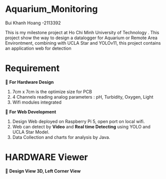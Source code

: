 # Aquarium_Monitoring
Bui Khanh Hoang -2113392 

This is my milestone project at Ho Chi Minh University of Technology . This project show the way to design a datalogger for Aquarium or Remote Area Environtment, combining with UCLA Star and YOLOv11, this project contains an application web for detection

# Requirement
:pushpin:  **For Hardware Design**
1. 7cm x 7cm is the optimize size for PCB 
2. 4 Channels reading analog parameters : pH, Turbidity, Oxygen, Light
3. Wifi modules integrated

:pushpin: **For Web Development**
1. Design Web deployed on Raspberry Pi 5, open port on local wifi.
2. Web can detect by **Video** and **Real time Detecting** using YOLO and UCLA Star Model.
3. Data Collection and charts for analysis by Java.

# HARDWARE Viewer

:pushpin: **Design View 3D, Left Corner View**